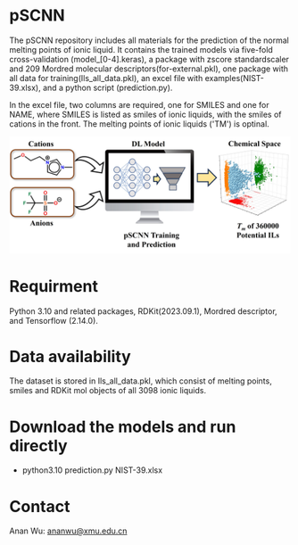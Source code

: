 pSCNN
===

The pSCNN repository includes all materials for the prediction of the normal melting points of ionic liquid. It contains the trained models via five-fold cross-validation (model_[0-4].keras), a package with zscore standardscaler and 209 Mordred molecular descriptors(for-external.pkl), one package with all data for training(Ils_all_data.pkl), an excel file with examples(NIST-39.xlsx), and a python script (prediction.py). 

In the excel file, two columns are required, one for SMILES and one for NAME, where SMILES is listed as smiles of ionic liquids, with the smiles of cations in the front. The melting points of ionic liquids ('TM') is optinal. 

  ![image](TOC.png)

      
Requirment 
===

Python 3.10 and related packages, RDKit(2023.09.1), Mordred descriptor, and Tensorflow (2.14.0). 

Data availability
===

  The dataset is stored in Ils_all_data.pkl, which consist of melting points, smiles and RDKit mol objects of all 3098 ionic liquids. 

Download the models and run directly
===

   * python3.10 prediction.py NIST-39.xlsx

Contact
===
  
  Anan Wu: ananwu@xmu.edu.cn
